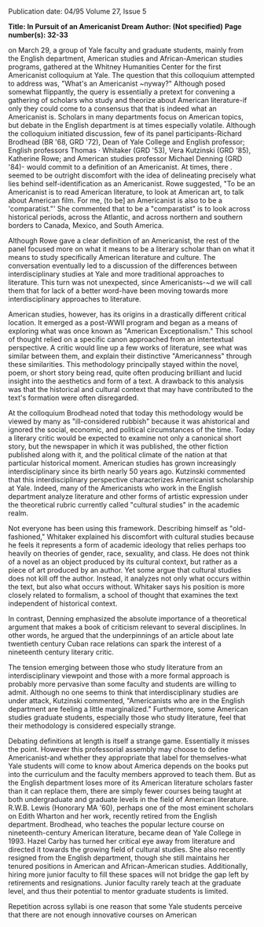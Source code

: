 Publication date: 04/95
Volume 27, Issue 5

**Title: In Pursuit of an Americanist Dream**
**Author:  (Not specified)**
**Page number(s): 32-33**

on March 29, a group of Yale faculty and graduate 
students, mainly from the English department, 
American studies and African-American studies 
programs, gathered at the Whitney Humanities Center 
for the first Americanist colloquium at Yale. The question that this 
colloquium attempted to address was, "What's an Americanist 
~nyway?" Although posed somewhat flippantly, the query is 
essentially a pretext for convening a gathering of scholars who 
study and theorize about American literature-if only they could 
come to a consensus that that is indeed what an Americanist is. 
Scholars in many departments focus on American topics, but 
debate in the English department is at times especially volatile. 
Although the colloquium initiated discussion, few of its panel 
participants-Richard Brodhead (BR '68, GRD '72), Dean of Yale 
College and English professor; English professors Thomas · 
Whitaker (GRD '53), Vera Kutzinski (GRD '85), Katherine Rowe; 
and American studies professor Michael Denning (GRD '84)-
would commit to a definition of an Americanist. At times, there 
. seemed to be outright discomfort with the idea of delineating 
precisely what lies behind self-identification as an Americanist. 
Rowe suggested, "To be an Americanist is to read American 
literature, to look at American art, to talk about American film. For 
me, (to be] an Americanist is also to be a 'comparatist."' She 
commented that to be a "comparatist" is to look across historical 
periods, across the Atlantic, and across northern and southern 
borders to Canada, Mexico, and South America. 

Although Rowe gave a clear definition of an Americanist, the 
rest of the panel focused more on what it means to be a literary 
scholar than on what it means to study specifically American 
literature and culture. The conversation eventually led to a 
discussion of the differences between interdisciplinary studies at 
Yale and more traditional approaches to literature. This turn was 
not unexpected, since Americanists-~d we will call them that for 
lack of a better word-have been moving towards more 
interdisciplinary approaches to literature. 

American studies, however, has its origins in a drastically 
different critical location. It emerged as a post-WWII program and 
began as a means of exploring what was once known as "American 
Exceptionalism." This school of thought relied on 
a specific canon approached from an intertextual 
perspective. A critic would line up a few works of 
literature, see what was similar between them, and explain their 
distinctive "Americanness" through these similarities. This 
methodology principally stayed within the novel, poem, or short 
story being read, quite often producing brilliant and lucid insight 
into the aesthetics and form of a text. A drawback to this analysis 
was that the historical and cultural context that may have 
contributed to the text's formation were often disregarded. 

At the colloquium Brodhead noted that today this 
methodology would be viewed by many as "ill-considered rubbish" 
because it was ahistorical and ignored the social, economic, and 
political circumstances of the time. Today a literary critic would be 
expected to examine not only a canonical short story, but the 
newspaper in which it was published, the other fiction published 
along with it, and the political climate of the nation at that 
particular historical moment. American studies has grown 
increasingly interdisciplinary since its birth nearly 50 years ago. 
Kutzinski commented that this interdisciplinary perspective 
characterizes Americanist scholarship at Yale. Indeed, many of the 
Americanists who work in the English department analyze 
literature and other forms of artistic expression under the 
theoretical rubric currently called "cultural studies" in the academic 
realm. 

Not everyone has been using this framework. Describing 
himself as "old-fashioned," Whitaker explained his discomfort with 
cultural studies because he feels it represents a form of academic 
ideology that relies perhaps too heavily on theories of gender, race, 
sexuality, and class. He does not think of a novel as an object 
produced by its cultural context, but rather as a piece of art 
produced by an author. Yet some argue that cultural studies does 
not kill off the author. Instead, it analyzes not only what occurs 
within the text, but also what occurs without. Whitaker says his 
position is more closely related to formalism, a school of thought 
that examines the text independent of historical context. 

In contrast, Denning emphasized the absolute importance of a 
theoretical argument that makes a book of criticism relevant to 
several disciplines. In other words, he argued that the 
underpinnings of an article about late twentieth century Cuban 
race relations can spark the interest of a nineteenth century literary 
critic. 

The tension emerging between those who study 
literature from an interdisciplinary viewpoint and 
those with a more formal approach is probably more pervasive than 
some faculty and students are willing to admit. Although no one 
seems to think that interdisciplinary studies are under attack, 
Kutzinski commented, "Americanists who are in the English 
department are feeling a little marginalized." Furthermore, some 
American studies graduate students, especially those who study 
literature, feel that their methodology is considered especially 
strange. 

Debating definitions at length is itself a strange game. 
Essentially it misses the point. However this professorial assembly 
may choose to define Americanist-and whether they appropriate 
that label for themselves-what Yale students will come to know 
about America depends on the books put into the curriculum and 
the faculty members approved to teach them. But as the English 
department loses more of its American literature scholars faster 
than it can replace them, there are simply fewer courses being 
taught at both undergraduate and graduate levels in the field of 
American literature. R.W.B. Lewis (Honorary MA '60), perhaps 
one of the most eminent scholars on Edith Wharton and her work, 
recently retired from the English department. Brodhead, who 
teaches the popular lecture course on nineteenth-century American 
literature, became dean of Yale College in 1993. Hazel Carby has 
turned her critical eye away from literature and directed it towards 
the growing field of cultural studies. She also recently resigned 
from the English department, though she still maintains her 
tenured positions in American and African-American studies. 
Additionally, hiring more junior faculty to fill these spaces will not 
bridge the gap left by retirements and resignations. Junior faculty 
rarely teach at the graduate level, and thus their potential to 
mentor graduate students is limited. 

Repetition across syllabi is one reason that some Yale students 
perceive that there are not enough innovative courses on American